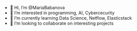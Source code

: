 - 👋 Hi, I’m @MariaBabanova
- 👀 I’m interested in programming, AI, Cybercecurity
- 🌱 I’m currently learning Data Science, Netflow, Elasticstack
- 💞️ I’m looking to collaborate on interesting projects

<!---
MariaBabanova/MariaBabanova is a ✨ special ✨ repository because its `README.md` (this file) appears on your GitHub profile.
You can click the Preview link to take a look at your changes.
--->
